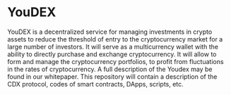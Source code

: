 # YouDEX

YouDEX is a decentralized service for managing investments in crypto assets to reduce the threshold of entry to the cryptocurrency
market for a large number of investors. It will serve as a multicurrency wallet with the ability to directly purchase and exchange
cryptocurrency. It will allow to form and manage the cryptocurrency portfolios, to profit from fluctuations in the rates of
cryptocurrency. A full description of the Youdex may be found in our whitepaper. 
This repository will contain a description of the CDX protocol, codes of smart contracts, DApps, scripts, etc.
